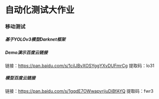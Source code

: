 # 自动化测试大作业

### 移动测试

##### 基于YOLOv3模型Darknet框架

##### Demo演示百度云链接

链接：https://pan.baidu.com/s/1cilJBvXOSYggYXvDUFmrCg 
提取码：lo31 

##### 模型百度云链接

链接：https://pan.baidu.com/s/1gqdE7OWwapvrjiuDiBfAYQ 
提取码：fwr3 